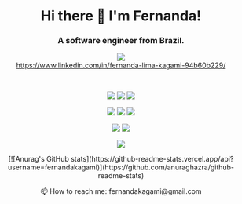 <h1 align="center">Hi there 👋 I'm Fernanda!</h1>

<h3 align="center">A software engineer from Brazil.</h3>

<p align="center">
  <img src="https://img.shields.io/badge/LinkedIn-0077B5?style=for-the-badge&logo=linkedin&logoColor=white"/><br>
  <a href="https://www.linkedin.com/in/fernanda-lima-kagami-94b60b229/" style="align-items: center">https://www.linkedin.com/in/fernanda-lima-kagami-94b60b229/</a>
</p>
<br>

<p align="center">
  <img src="https://img.shields.io/badge/HTML5-E34F26?style=for-the-badge&logo=html5&logoColor=white"/>
  <img src="https://img.shields.io/badge/CSS3-1572B6?style=for-the-badge&logo=css3&logoColor=white"/>
  <img src="https://img.shields.io/badge/JavaScript-323330?style=for-the-badge&logo=javascript&logoColor=F7DF1E"/>
</p>

<p align="center">
  <img src="https://img.shields.io/badge/TypeScript-007ACC?style=for-the-badge&logo=typescript&logoColor=white"/>
  <img src="https://img.shields.io/badge/React-20232A?style=for-the-badge&logo=react&logoColor=61DAFB"/>
  <img src="https://img.shields.io/badge/Vue.js-35495E?style=for-the-badge&logo=vuedotjs&logoColor=4FC08D"/>
</p>

<p align="center">
  <img src="https://img.shields.io/badge/PHP-777BB4?style=for-the-badge&logo=php&logoColor=white"/>
  <img src="https://img.shields.io/badge/Laravel-FF2D20?style=for-the-badge&logo=laravel&logoColor=white"/>
</p>

<p align="center">
  <img src="https://img.shields.io/badge/MySQL-005C84?style=for-the-badge&logo=mysql&logoColor=white"/>
 </p>

<p align="center">
 [![Anurag's GitHub stats](https://github-readme-stats.vercel.app/api?username=fernandakagami)](https://github.com/anuraghazra/github-readme-stats)
</p>

<p align="center">
  📫 How to reach me: fernandakagami@gmail.com
</p>

<!--
Here are some ideas to get you started:

- 🔭 I’m currently working on ...
- 🌱 I’m currently learning ...
- 👯 I’m looking to collaborate on ...
- 🤔 I’m looking for help with ...
- 💬 Ask me about ...
- 📫 How to reach me: ...
- 😄 Pronouns: ...
- ⚡ Fun fact: ...
-->
